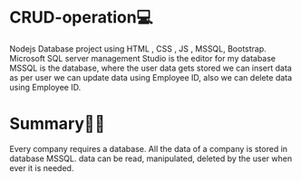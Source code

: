 # CRUD-operation💻
Nodejs  Database  project   using  HTML , CSS , JS , MSSQL, Bootstrap.
Microsoft SQL server management Studio is  the editor for my database
MSSQL  is the database, where the user data gets stored
we can insert data as per user
we can update data using Employee ID,
also  we  can delete data  using Employee ID.


# Summary👩‍💻
Every company requires a database.
All the data of a company is stored in database MSSQL.
data can be read, manipulated, deleted by  the user when ever it is  needed.

